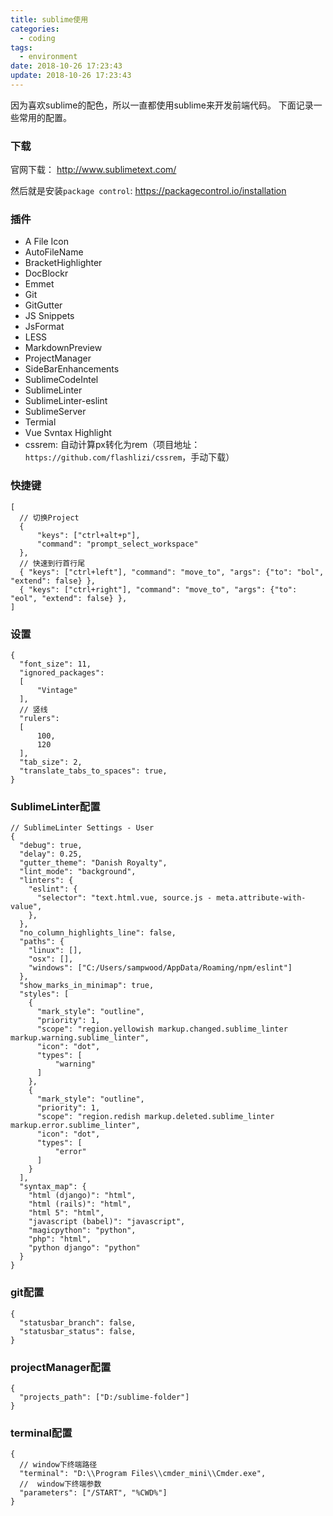 ```yaml
---
title: sublime使用
categories:
  - coding
tags:
  - environment
date: 2018-10-26 17:23:43
update: 2018-10-26 17:23:43
---
```


因为喜欢sublime的配色，所以一直都使用sublime来开发前端代码。
下面记录一些常用的配置。

### 下载

官网下载： http://www.sublimetext.com/

然后就是安装`package control`: https://packagecontrol.io/installation

<!-- more -->

### 插件

- A File Icon
- AutoFileName
- BracketHighlighter
- DocBlockr
- Emmet
- Git
- GitGutter
- JS Snippets
- JsFormat
- LESS
- MarkdownPreview
- ProjectManager
- SideBarEnhancements
- SublimeCodeIntel
- SublimeLinter
- SublimeLinter-eslint
- SublimeServer
- Termial
- Vue Svntax Highlight
- cssrem: 自动计算px转化为rem（项目地址：`https://github.com/flashlizi/cssrem`，手动下载）

### 快捷键

```
[
  // 切换Project
  {
      "keys": ["ctrl+alt+p"],
      "command": "prompt_select_workspace"
  },
  // 快速到行首行尾
  { "keys": ["ctrl+left"], "command": "move_to", "args": {"to": "bol", "extend": false} },
  { "keys": ["ctrl+right"], "command": "move_to", "args": {"to": "eol", "extend": false} },
]
```

### 设置

```
{
  "font_size": 11,
  "ignored_packages":
  [
      "Vintage"
  ],
  // 竖线
  "rulers":
  [
      100,
      120
  ],
  "tab_size": 2,
  "translate_tabs_to_spaces": true,
}
```

### SublimeLinter配置

```
// SublimeLinter Settings - User
{
  "debug": true,
  "delay": 0.25,
  "gutter_theme": "Danish Royalty",
  "lint_mode": "background",
  "linters": {
    "eslint": {
      "selector": "text.html.vue, source.js - meta.attribute-with-value",
    },
  },
  "no_column_highlights_line": false,
  "paths": {
    "linux": [],
    "osx": [],
    "windows": ["C:/Users/sampwood/AppData/Roaming/npm/eslint"]
  },
  "show_marks_in_minimap": true,
  "styles": [
    {
      "mark_style": "outline",
      "priority": 1,
      "scope": "region.yellowish markup.changed.sublime_linter markup.warning.sublime_linter",
      "icon": "dot",
      "types": [
          "warning"
      ]
    },
    {
      "mark_style": "outline",
      "priority": 1,
      "scope": "region.redish markup.deleted.sublime_linter markup.error.sublime_linter",
      "icon": "dot",
      "types": [
          "error"
      ]
    }
  ],
  "syntax_map": {
    "html (django)": "html",
    "html (rails)": "html",
    "html 5": "html",
    "javascript (babel)": "javascript",
    "magicpython": "python",
    "php": "html",
    "python django": "python"
  }
}
```

### git配置
```
{
  "statusbar_branch": false,
  "statusbar_status": false,
}
```

### projectManager配置
```
{
  "projects_path": ["D:/sublime-folder"]
}
```

### terminal配置
```
{
  // window下终端路径
  "terminal": "D:\\Program Files\\cmder_mini\\Cmder.exe",
  //  window下终端参数
  "parameters": ["/START", "%CWD%"]
}
```
